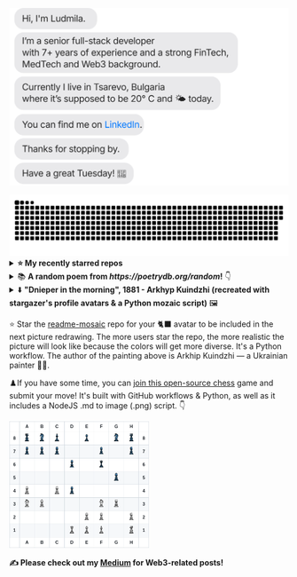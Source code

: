 [![](https://raw.githubusercontent.com/milaabl/milaabl/main/chat.svg)](https://www.linkedin.com/in/ludmila-a-dev/)

<!-- https://github.com/milaabl/milaabl/assets/86361434/c35b0e6f-acf0-435e-920d-b90faa4788ad -->

<img alt="Snake eating my contributions for breakfast🧉" src="https://raw.githubusercontent.com/milaabl/milaabl-readme/preview/github-contribution-grid-snake.svg" />

<details>
<summary>
  <strong>⭐ My recently starred repos </strong>
</summary>
  
<!-- Starred repos start -->
| Name | Url | Stars | Description |
| --- | --- |  --- |  --- |
| CloverGit/CloverGit|https://github.com/CloverGit/CloverGit|4||
| TatevKaren/TatevKaren-data-science-portfolio|https://github.com/TatevKaren/TatevKaren-data-science-portfolio|50|Data Science Portfolio of Tatev Karen Aslanyan including Case Studies and Research Projects that I have completed that solve business problems or introduce new products. Case Study papers, codes, and additional resources are all included.|
| PiotrRut/elonmusk-twitter-notifier|https://github.com/PiotrRut/elonmusk-twitter-notifier|59|AI driven e-mail notifier for tweets mentioning stock from Elon Musk 📈|
| Vendicated/Vencord|https://github.com/Vendicated/Vencord|5361|The cutest Discord client mod|
| yeoman/yo|https://github.com/yeoman/yo|3745|CLI tool for running Yeoman generators|
| matter-labs/zksync-era|https://github.com/matter-labs/zksync-era|1246|zkSync era|
| 0age/create2crunch|https://github.com/0age/create2crunch|385|A Rust program for finding salts that create gas-efficient Ethereum addresses via CREATE2.|
| joshstevens19/ethereum-multicall|https://github.com/joshstevens19/ethereum-multicall|313|Ability to call many ethereum constant function calls in 1 JSONRPC request|
| threshold-network/token-dashboard|https://github.com/threshold-network/token-dashboard|21||
| LimeChain/mongoose-immutable-plugin|https://github.com/LimeChain/mongoose-immutable-plugin|2|Mongoose plugin guarding fields from modifications|
| ankitects/anki|https://github.com/ankitects/anki|16040|Anki's shared backend and web components, and the Qt frontend|
| lightningnetwork/lnd|https://github.com/lightningnetwork/lnd|7302|Lightning Network Daemon ⚡️|
| CoNarrative/mongo-immutable|https://github.com/CoNarrative/mongo-immutable|10|Immutable MongoDB.|
| lightningdevkit/rust-lightning|https://github.com/lightningdevkit/rust-lightning|1038|A highly modular Bitcoin Lightning library written in Rust. It's rust-lightning, not Rusty's Lightning!|
| node-lightning/node-lightning|https://github.com/node-lightning/node-lightning|127|Bitcoin Lighting Network implemented in Node.js|
| OpenZeppelin/openzeppelin-contracts-upgradeable|https://github.com/OpenZeppelin/openzeppelin-contracts-upgradeable|907|Upgradeable variant of OpenZeppelin Contracts, meant for use in upgradeable contracts. |
| dapphub/ds-test|https://github.com/dapphub/ds-test|194|Assertions, equality checks and other test helpers|
| hbarcelos/forge-multi-version|https://github.com/hbarcelos/forge-multi-version|23|Using forge with multiple solc versions|
| threshold-network/merkle-distribution|https://github.com/threshold-network/merkle-distribution|1|Threshold Network rewards generation and distribution|
| nucypher/nucypher-contracts|https://github.com/nucypher/nucypher-contracts|14|Ethereum contracts supporting TACo applications on the Threshold Network.|
| keep-network/tbtc-v2|https://github.com/keep-network/tbtc-v2|40|Trustlessly tokenized Bitcoin on Ethereum, version 2|
| TotallyMaliciousCryptoBro/TotallyMaliciousCryptoBro|https://github.com/TotallyMaliciousCryptoBro/TotallyMaliciousCryptoBro|4||
| ethereum/EIPs|https://github.com/ethereum/EIPs|12217|The Ethereum Improvement Proposal repository|
| pcaversaccio/reentrancy-attacks|https://github.com/pcaversaccio/reentrancy-attacks|1086|A chronological and (hopefully) complete list of reentrancy attacks to date.|
| StableLib/stablelib|https://github.com/StableLib/stablelib|148|A stable library of useful TypeScript/JavaScript code|
| snappyjs/node-request-queue|https://github.com/snappyjs/node-request-queue|8|A utility to queue up a number requests to be executed in parallel batches with possible waitTime between them.|
| TP-Lab/tp-js-sdk|https://github.com/TP-Lab/tp-js-sdk|184|TokenPocket JS API for Dapp of ETH, IOST, TRON, COSMOS, SOLANA, EOS etc. (mobile only)|
| petr-hejda/solidity-merkle-airdrop|https://github.com/petr-hejda/solidity-merkle-airdrop|3|Example implementation of ERC20 token airdrop using merkle tree|
| MetaMask/KeyringController|https://github.com/MetaMask/KeyringController|215|A module for managing groups of Ethereum accounts and using them.|
| appwrite/appwrite|https://github.com/appwrite/appwrite|38596|Build like a team of hundreds_|

<!-- Starred repos end -->

</details>

<details>
  <summary>📚 <strong>A random poem from <em>https://poetrydb.org/random</em>!</strong> 👇 </summary>

<!-- Start poem -->
# 💮 Absalom And Achitophel by *John Dryden*

<p>
    In pious times, ere priest-craft did begin,<br/>Before polygamy was made a sin;<br/>When man, on many, multipli'd his kind,<br/>Ere one to one was cursedly confin'd:<br/>When Nature prompted, and no Law deni'd<br/>Promiscuous use of concubine and bride;<br/>Then, Israel's monarch, after Heaven's own heart,<br/>His vigorous warmth did variously impart<br/>To wives and slaves: and, wide as his command,<br/>Scatter'd his Maker's image through the land.<br/>Michal, of royal blood, the crown did wear;<br/>A soil ungrateful to the tiller's care:<br/>Not so the rest; for several mothers bore<br/>To god-like David, several sons before.<br/>But since like slaves his bed they did ascend,<br/>No true succession could their seed attend.<br/>Of all this numerous progeny was none<br/>So beautiful, so brave, as Absalom:<br/>Whether, inspir'd by some diviner lust,<br/>His father got him with a greater gust;<br/>Or that his conscious destiny made way,<br/>By manly beauty to imperial sway.<br/>Early in foreign fields he won renown,<br/>With kings and states alli'd to Israel's crown:<br/>In peace the thoughts of war he could remove,<br/>And seem'd as he were only born for love.<br/>Whate'er he did, was done with so much ease,<br/>In him alone, 'twas natural to please:<br/>His motions all accompani'd with grace;<br/>And Paradise was open'd in his face.<br/>With secret joy, indulgent David view'd<br/>His youthful image in his son renew'd:<br/>To all his wishes nothing he deni'd;<br/>And made the charming Annabel his bride.<br/>What faults he had (for who from faults is free?)<br/>His father could not, or he would not see.<br/>Some warm excesses, which the Law forbore,<br/>Were constru'd youth that purged by boiling o'er:<br/>And Amnon's murther, by a specious name,<br/>Was call'd a just revenge for injur'd fame.<br/>Thus prais'd, and lov'd, the noble youth remain'd,<br/>While David, undisturb'd, in Sion reign'd.<br/>But life can never be sincerely blest:<br/>Heav'n punishes the bad, and proves the best.<br/>The Jews, a headstrong, moody, murm'ring race,<br/>As ever tri'd th'extent and stretch of grace;<br/>God's pamper'd people whom, debauch'd with ease,<br/>No king could govern, nor no God could please;<br/>(Gods they had tri'd of every shape and size,<br/>That god-smiths could produce, or priests devise:)<br/>These Adam-wits, too fortunately free,<br/>Began to dream they wanted liberty:<br/>And when no rule, no precedent, was found<br/>Of men, by laws less circumscrib'd and bound,<br/>They led their wild desires to woods and caves,<br/>And thought that all but savages were slaves.<br/>They who, when Saul was dead, without a blow,<br/>Made foolish Ishbosheth the crown forego;<br/>Who banisht David did from Hebron bring,<br/>And, with a general shout, proclaim'd him king:<br/>Those very Jews, who, at their very best,<br/>Their Humour more than loyalty exprest,<br/>Now, wonder'd why, so long, they had obey'd<br/>An idol-monarch which their hands had made:<br/>Thought they might ruin him they could create;<br/>Or melt him to that golden calf, a state.<br/>But these were random bolts: no form'd design,<br/>Nor interest made the factious crowd to join:<br/>The sober part of Israel, free from stain,<br/>Well knew the value of a peaceful reign:<br/>And, looking backward with a wise afright,<br/>Saw seams of wounds, dishonest to the sight:<br/>In contemplation of whose ugly scars,<br/>They curst the memory of civil wars.<br/>The moderate sort of men, thus qualifi'd,<br/>Inclin'd the balance to the better side:<br/>And, David's mildness manag'd it so well,<br/>The bad found no occasion to rebel.<br/>But, when to sin our bias'd nature leans,<br/>The careful Devil is still at hand with means;<br/>And providently pimps for ill desires:<br/>The good old cause reviv'd, a plot requires.<br/>Plots, true or false, are necessary things,<br/>To raise up common-wealths, and ruin kings.<br/><br/>  Th' inhabitants of old Jerusalem<br/>Were Jebusites: the town so call'd from them;<br/>And theirs the native right—<br/>But when the chosen people grew more strong,<br/>The rightful cause at length became the wrong:<br/>And every loss the men of Jebus bore,<br/>They still were thought God's enemies the more.<br/>Thus, worn and weaken'd, well or ill content,<br/>Submit they must to David's government:<br/>Impoverish'd and depriv'd of all command,<br/>Their taxes doubled as they lost their land;<br/>And, what was harder yet to flesh and blood,<br/>Their gods disgrac'd, and burnt like common wood.<br/>This set the heathen priesthood in a flame;<br/>For priests of all religions are the same:<br/>Of whatsoe'er descent their godhead be,<br/>Stock, stone, or other homely pedigree,<br/>In his defence his servants are as bold,<br/>As if he had been born of beaten gold.<br/>The Jewish Rabbins though their Enemies,<br/>In this conclude them honest men and wise:<br/>For 'twas their duty, all the learned think,<br/>T'espouse his cause by whom they eat and drink.<br/>From hence began that plot, the nation's curse,<br/>Bad in itself, but represented worse.<br/>Rais'd in extremes, and in extremes decri'd;<br/>With oaths affirm'd, with dying vows deni'd.<br/>Not weigh'd, or winnow'd by the multitude;<br/>But swallow'd in the mass, unchew'd and crude.<br/>Some truth there was, but dash'd and brew'd with lies;<br/>To please the fools, and puzzle all the wise.<br/>Succeeding times did equal folly call,<br/>Believing nothing, or believing all.<br/>Th' Egyptian rites the Jebusites embrac'd;<br/>Where gods were recommended by their taste.<br/>Such sav'ry deities must needs be good,<br/>As serv'd at once for worship and for food.<br/>By force they could not introduce these gods;<br/>For ten to one, in former days was odds.<br/>So fraud was us'd, (the sacrificers' trade,)<br/>Fools are more hard to conquer than persuade.<br/>Their busy teachers mingled with the Jews;<br/>And rak'd, for converts, even the court and stews:<br/>Which Hebrew priests the more unkindly took,<br/>Because the fleece accompanies the flock.<br/>Some thought they God's anointed meant to slay<br/>By guns, invented since full many a day:<br/>Our author swears it not; but who can know<br/>How far the Devil and Jebusites may go?<br/>This plot, which fail'd for want of common sense,<br/>Had yet a deep and dangerous consequence:<br/>For, as when raging fevers boil the blood,<br/>The standing lake soon floats into a flood;<br/>And ev'ry hostile humour, which before<br/>Slept quiet in its channels, bubbles o'er:<br/>So, several factions from this first ferment,<br/>Work up to foam, and threat the government.<br/>Some by their friends, more by themselves thought wise,<br/>Oppos'd the pow'r, to which they could not rise.<br/>Some had in courts been great, and thrown from thence,<br/>Like fiends, were harden'd in impenitence.<br/>Some by their monarch's fatal mercy grown,<br/>From pardon'd rebels, kinsmen to the throne;<br/>Were rais'd in pow'r and public office high;<br/>Strong bands, if bands ungrateful men could tie.<br/><br/>Of these the false Achitophel was first:<br/>A name to all succeeding ages curst.<br/>For close designs, and crooked counsels fit;<br/>Sagacious, bold and turbulent of wit:<br/>Restless, unfixt in principles and place;<br/>In pow'r unpleas'd, impatient of disgrace.<br/>A fiery soul, which working out its way,<br/>Fretted the pigmy-body to decay:<br/>And o'er inform'd the tenement of clay.<br/>A daring pilot in extremity;<br/>Pleas'd with the danger, when the waves went high<br/>He sought the storms; but for a calm unfit,<br/>Would steer too nigh the sands, to boast his wit.<br/>Great wits are sure to madness near alli'd;<br/>And thin partitions do their bounds divide:<br/>Else, why should he, with wealth and honour blest,<br/>Refuse his age the needful hours of rest?<br/>Punish a body which he could not please;<br/>Bankrupt of life, yet prodigal of ease?<br/>And all to leave, what with his toil he won<br/>To that unfeather'd, two-legg'd thing, a son:<br/>Got, while his soul did huddled notions try;<br/>And born a shapeless lump, like anarchy.<br/>In friendship false, implacable in hate:<br/>Resolv'd to ruin or to rule the state.<br/>To compass this, the triple bond he broke;<br/>The pillars of the public safety shook:<br/>And fitted Israel for a foreign yoke.<br/>Then, seiz'd with fear, yet still affecting fame,<br/>Usurp'd a patriot's all-atoning name.<br/>So easy still it proves in factious times,<br/>With public zeal to cancel private crimes:<br/>How safe is treason, and how sacred ill,<br/>Where none can sin against the people's will:<br/>Where crowds can wink; and no offence be known,<br/>Since in another's guilt they find their own.<br/>Yet, fame deserv'd, no enemy can grudge;<br/>The statesman we abhor, but praise the judge.<br/>In Jewish courts ne'er sat an Abbethdin<br/>With more discerning eyes, or hands more clean:<br/>Unbrib'd, unsought, the wretched to redress;<br/>Swift of dispatch, and easy of access.<br/>Oh, had he been content to serve the crown,<br/>With virtues only proper to the gown;<br/>Or, had the rankness of the soil been freed<br/>From cockle, that opprest the noble seed:<br/>David, for him his tuneful harp had strung,<br/>And heav'n had wanted one immortal song.<br/>But wild ambition loves to slide, not stand;<br/>And fortune's ice prefers to virtue's land:<br/>Achitophel, grown weary to possess<br/>A lawful fame, and lazy happiness;<br/>Disdain'd the golden fruit to gather free,<br/>And lent the crowd his arm to shake the tree.<br/>Now, manifest of crimes, contriv'd long since,<br/>He stood at bold defiance with his prince:<br/>Held up the buckler of the people's cause,<br/>Against the crown; and skulk'd behind the laws.<br/>The wish'd occasion of the plot he takes;<br/>Some circumstances finds, but more he makes.<br/>By buzzing emissaries, fills the ears<br/>Of list'ning crowds, with jealousies and fears<br/>Of arbitrary counsels brought to light,<br/>And proves the king himself a Jebusite.<br/>Weak arguments! which yet he knew full well,<br/>Were strong with people easy to rebel.<br/>For, govern'd by the moon, the giddy Jews<br/>Tread the same track when she the prime renews:<br/>And once in twenty years, their scribes record,<br/>By natural instinct they change their lord.<br/>Achitophel still wants a chief, and none<br/>Was found so fit as warlike Absalom:<br/>Not, that he wish'd his greatness to create,<br/>(For politicians neither love nor hate:)<br/>But, for he knew, his title not allow'd,<br/>Would keep him still depending on the crowd:<br/>That kingly pow'r, thus ebbing out, might be<br/>Drawn to the dregs of a democracy.<br/>Him he attempts, with studied arts to please,<br/>And sheds his venom, in such words as these.<br/><br/>Auspicious Prince! at whose nativity<br/>Some royal planet rul'd the southern sky;<br/>Thy longing country's darling and desire;<br/>Their cloudy pillar, and their guardian fire:<br/>Their second Moses, whose extended wand<br/>Divides the seas, and shows the promis'd land:<br/>Whose dawning day, in very distant age,<br/>Has exercis'd the sacred prophet's rage:<br/>The people's pray'r, the glad diviner's theme,<br/>The young men's vision, and the old men's dream!<br/>Thee, Saviour, thee, the nation's vows confess;<br/>And, never satisfi'd with seeing, bless:<br/>Swift, unbespoken pomps, thy steps proclaim,<br/>And stammering babes are taught to lisp thy name.<br/>How long wilt thou the general joy detain;<br/>Starve, and defraud the people of thy reign?<br/>Content ingloriously to pass thy days<br/>Like one of virtue's fools that feeds on praise;<br/>Till thy fresh glories, which now shine so bright,<br/>Grow stale and tarnish with our daily sight.<br/>Believe me, royal youth, thy fruit must be,<br/>Or gather'd ripe, or rot upon the tree.<br/>Heav'n has to all allotted, soon or late,<br/>Some lucky revolution of their fate:<br/>Whose motions if we watch and guide with skill,<br/>(For human good depends on human will,)<br/>Our fortune rolls, as from a smooth descent,<br/>And, from the first impression, takes the bent:<br/>But, if unseiz'd, she glides away like wind;<br/>And leaves repenting folly far behind.<br/>Now, now she meets you, with a glorious prize,<br/>And spreads her locks before her as she flies.<br/>Had thus Old David, from whose loins you spring,<br/>Not dar'd, when fortune call'd him, to be king.<br/>At Gath an exile he might still remain;<br/>And Heaven's anointing oil had been in vain.<br/>Let his successful youth your hopes engage;<br/>But shun th'example of declining age:<br/>Behold him setting in his western skies,<br/>The shadows lengthening as the vapours rise.<br/>He is not now, as when on Jordan's sand<br/>The joyful people throng'd to see him land,<br/>Cov'ring the beach, and black'ning all the strand:<br/>But, like the Prince of Angels from his height,<br/>Comes tumbling downward with diminish'd light:<br/>Betray'd by one poor plot to public scorn:<br/>(Our only blessing since his curst return:)<br/>Those heaps of people which one sheaf did bind,<br/>Blown off, and scatter'd by a puff of wind.<br/>What strength can he to your designs oppose,<br/>Naked of friends and round beset with foes?<br/>If Pharaoh's doubtful succour he should use,<br/>A foreign aid would more incense the Jews:<br/>Proud Egypt would dissembled friendship bring;<br/>Foment the war, but not support the king:<br/>Nor would the royal party e'er unite<br/>With Pharaoh's arms, t'assist the Jebusite;<br/>Or if they should, their interest soon would break,<br/>And with such odious aid, make David weak.<br/>All sorts of men, by my successful arts,<br/>Abhorring kings, estrange their alter'd hearts<br/>From David's rule: And 'tis the general Cry,<br/>Religion, Common-wealth, and Liberty.<br/>If, you, as champion of the public good,<br/>Add to their arms a chief of royal blood;<br/>What may not Israel hope, and what applause<br/>Might such a general gain by such a cause?<br/>Not barren praise alone, that gaudy flow'r,<br/>Fair only to the sight, but solid pow'r:<br/>And nobler is a limited command,<br/>Giv'n by the love of all your native land,<br/>Than a successive title, long, and dark,<br/>Drawn from the mouldy rolls of Noah's Ark.<br/><br/>What cannot praise effect in mighty minds,<br/>When flattery soothes, and when ambition blinds!<br/>Desire of pow'r, on earth a vicious weed,<br/>Yet, sprung from high, is of celestial seed:<br/>In God 'tis glory: And when men aspire,<br/>'Tis but a spark too much of heavenly fire.<br/>Th' ambitious youth, too covetous of fame,<br/>Too full of angel's metal in his frame;<br/>Unwarily was led from virtue's ways;<br/>Made drunk with honour, and debauch'd with praise.<br/>Half loath, and half consenting to the ill,<br/>(For loyal blood within him struggled still)<br/>He thus repli'd.—And what pretence have I<br/>To take up arms for public liberty?<br/>My Father governs with unquestion'd right;<br/>The Faith's defender, and mankind's delight:<br/>Good, gracious, just, observant of the laws;<br/>And Heav'n by wonders has espous'd his cause.<br/>Whom has he wrong'd in all his peaceful reign?<br/>Who sues for justice to his throne in vain?<br/>What millions has he pardon'd of his foes,<br/>Whom just revenge did to his wrath expose?<br/>Mild, easy, humble, studious of our good;<br/>Inclin'd to mercy, and averse from blood.<br/>If mildness ill with stubborn Israel suit,<br/>His crime is God's beloved attribute.<br/>What could he gain, his people to betray,<br/>Or change his right, for arbitrary sway?<br/>Let haughty Pharaoh curse with such a reign,<br/>His fruitful Nile, and yoke a servile train.<br/>If David's rule Jerusalem displease,<br/>The Dog-star heats their brains to this disease.<br/>Why then should I, encouraging the bad,<br/>Turn rebel, and run popularly mad?<br/>Were he a tyrant who, by lawless might,<br/>Oppress'd the Jews, and rais'd the Jebusite,<br/>Well might I mourn; but nature's holy bands<br/>Would curb my spirits, and restrain my hands:<br/>The people might assert their liberty;<br/>But what was right in them, were crime in me.<br/>His favour leaves me nothing to require;<br/>Prevents my wishes, and out-runs desire.<br/>What more can I expect while David lives?<br/>All but his kingly diadem he gives:<br/>And that: but there he paus'd; then sighing, said,<br/>Is justly destin'd for a worthier head.<br/>For when my father from his toils shall rest,<br/>And late augment the number of the blest:<br/>His lawful issue shall the throne ascend;<br/>Or the collat'ral line where that shall end.<br/>His brother, though oppress'd with vulgar spite,<br/>Yet dauntless and secure of native right,<br/>Of every royal virtue stands possess'd;<br/>Still dear to all the bravest, and the best.<br/>His courage foes, his friends his truth proclaim;<br/>His loyalty the king, the world his fame.<br/>His mercy ev'n th'offending crowd will find:<br/>For sure he comes of a forgiving kind.<br/>Why should I then repine at Heaven's decree;<br/>Which gives me no pretence to royalty?<br/>Yet oh that Fate, propitiously inclin'd,<br/>Had rais'd my birth, or had debas'd my mind;<br/>To my large soul, not all her treasure lent,<br/>And then betray'd it to a mean descent.<br/>I find, I find my mounting spirits bold,<br/>And David's part disdains my mother's mold.<br/>Why am I scanted by a niggard-birth?<br/>My soul disclaims the kindred of her earth:<br/>And made for empire, whispers me within;<br/>Desire of greatness is a god-like sin.<br/><br/>Him staggering so when Hell's dire agent found,<br/>While fainting virtue scarce maintain'd her ground,<br/>He pours fresh forces in, and thus replies:<br/><br/>Th'eternal God, supremely good and wise,<br/>Imparts not these prodigious gifts in vain;<br/>What wonders are reserv'd to bless your reign?<br/>Against your will your arguments have shown,<br/>Such virtue's only giv'n to guide a throne.<br/>Not that your father's mildness I contemn;<br/>But manly force becomes the diadem.<br/>'Tis true, he grants the people all they crave;<br/>And more perhaps than subjects ought to have:<br/>For lavish grants suppose a monarch tame,<br/>And more his goodness than his wit proclaim.<br/>But when should people strive their bonds to break,<br/>If not when kings are negligent or weak?<br/>Let him give on till he can give no more,<br/>The thrifty Sanhedrin shall keep him poor:<br/>And every shekel which he can receive,<br/>Shall cost a limb of his prerogative.<br/>To ply him with new plots, shall be my care;<br/>Or plunge him deep in some expensive war;<br/>Which, when his treasure can no more supply,<br/>He must, with the remains of kingship, buy.<br/>His faithful friends, our jealousies and fears<br/>Call Jebusites; and Pharaoh's pensioners:<br/>Whom, when our fury from his aid has torn,<br/>He shall be naked left to public scorn.<br/>The next successor, whom I fear and hate,<br/>My arts have made obnoxious to the state;<br/>Turn'd all his virtues to his overthrow,<br/>And gain'd our elders to pronounce a foe.<br/>His right, for sums of necessary gold,<br/>Shall first be pawn'd, and afterwards be sold:<br/>Till time shall ever-wanting David draw,<br/>To pass your doubtful title into law:<br/>If not; the people have a right supreme<br/>To make their kings; for kings are made for them.<br/>All empire is no more than pow'r in trust:<br/>Which when resum'd, can be no longer just.<br/>Succession, for the general good design'd,<br/>In its own wrong a nation cannot bind:<br/>If altering that, the people can relieve,<br/>Better one suffer, than a nation grieve.<br/>The Jews well know their pow'r: ere Saul they chose,<br/>God was their king, and God they durst depose.<br/>Urge now your piety, your filial name,<br/>A father's right, and fear of future fame;<br/>The public good, the universal call,<br/>To which even Heav'n submitted, answers all.<br/>Nor let his love enchant your generous mind;<br/>'Tis Nature's trick to propagate her kind.<br/>Our fond begetters, who would never die,<br/>Love but themselves in their posterity.<br/>Or let his kindness by th'effects be tri'd,<br/>Or let him lay his vain pretence aside.<br/>God said he lov'd your father; could he bring<br/>A better proof, than to anoint him king?<br/>It surely show'd he lov'd the shepherd well,<br/>Who gave so fair a flock as Israel.<br/>Would David have you thought his darling son?<br/>What means he then, to alienate the crown?<br/>The name of godly he may blush to bear:<br/>'Tis after God's own heart to cheat his heir.<br/>He to his brother gives supreme command;<br/>To you a legacy of barren land:<br/>Perhaps th'old harp, on which he thrums his lays:<br/>Or some dull Hebrew ballad in your praise.<br/>Then the next heir, a prince, severe and wise<br/>Already looks on you with jealous eyes;<br/>Sees through the thin disguises of your arts,<br/>And marks your progress in the people's hearts.<br/>Though now his mighty soul in grief contains,<br/>He meditates revenge who least complains;<br/>And like a lion, slumb'ring in the way,<br/>Or sleep-dissembling, while he waits his prey,<br/>His fearless foes within his distance draws;<br/>Constrains his roaring and contracts his paws:<br/>Till at the last, his time for fury found,<br/>He shoots with sudden vengeance from the ground:<br/>The prostrate vulgar, passes o'er, and spares;<br/>But with a lordly rage, his hunters tears.<br/>Your case no tame expedients will afford;<br/>Resolve on death, or conquest by the sword,<br/>Which for no less a stake than life, you draw;<br/>And self-defence is Nature's eldest law.<br/>Leave the warm people no considering time;<br/>For then rebellion may be thought a crime.<br/>Prevail yourself of what occasion gives,<br/>But try your title while your father lives:<br/>And that your arms may have a fair pretence,<br/>Proclaim, you take them in the king's defence:<br/>Whose sacred life each minute would expose<br/>To plots from seeming friends and secret foes.<br/>And who can sound the depth of David's soul?<br/>Perhaps his fear, his kindness may control.<br/>He fears his brother, though he loves his son,<br/>For plighted vows too late to be undone.<br/>If so, by force he wishes to be gain'd;<br/>Like women's lechery, to seem constrain'd:<br/>Doubt not; but when he most affects the frown,<br/>Commit a pleasing rape upon the crown.<br/>Secure his person to secure your cause;<br/>They who possess the prince, possess the laws.<br/><br/>He said, and this advice above the rest<br/>With Absalom's mild nature suited best;<br/>Unblam'd of life, (ambition set aside,)<br/>Not stain'd with cruelty, nor puff'd with pride.<br/>How happy had he been, if destiny<br/>Had higher plac'd his birth, or not so high!<br/>His kingly virtues might have claim'd a throne;<br/>And blest all other countries but his own:<br/>But charming greatness since so few refuse,<br/>'Tis juster to lament him, than accuse.<br/>Strong were his hopes a rival to remove,<br/>With blandishments to gain the public love;<br/>To head the faction while their zeal was hot,<br/>And popularly prosecute the plot.<br/>To farther this Achitophel unites<br/>The malcontents of all the Israelites:<br/>Whose differing parties he could wisely join,<br/>For several ends, to serve the same design.<br/>The best, and of the princes some were such,<br/>Who thought the pow'r of monarchy too much:<br/>Mistaken men, and patriots in their hearts;<br/>Not wicked, but seduc'd by impious arts.<br/>By these the springs of property were bent,<br/>And wound so high, they crack'd the government.<br/>The next for interest sought t'embroil the state,<br/>To sell their duty at a dearer rate;<br/>And make their Jewish markets of the throne;<br/>Pretending public good, to serve their own.<br/>Others thought kings an useless heavy load,<br/>Who cost too much, and did too little good.<br/>These were for laying honest David by,<br/>On principles of pure good husbandry.<br/>With them join'd all th'haranguers of the throng,<br/>That thought to get preferment by the tongue.<br/>Who follow next, a double danger bring,<br/>Not only hating David, but the king;<br/>The Solymaean rout; well vers'd of old<br/>In godly faction, and in treason bold;<br/>Cow'ring and quaking at a conqu'ror's sword,<br/>But lofty to a lawful prince restor'd;<br/>Saw with disdain an Ethnic plot begun,<br/>And scorn'd by Jebusites to be out-done.<br/>Hot Levites headed these; who pull'd before<br/>From th'Ark, which in the Judges' days they bore,<br/>Resum'd their Cant, and with a zealous cry,<br/>Pursu'd their old belov'd Theocracy.<br/>Where Sanhedrin and Priest enslav'd the nation,<br/>And justifi'd their spoils by inspiration:<br/>For who so fit for reign as Aaron's race,<br/>If once dominion they could found in Grace?<br/>These led the pack; though not of surest scent,<br/>Yet deepest mouth'd against the government.<br/>A numerous host of dreaming saints succeed;<br/>Of the true old enthusiastic breed:<br/>'Gainst form and order they their pow'r employ;<br/>Nothing to build, and all things to destroy.<br/>But far more numerous was the herd of such,<br/>Who think too little, and who talk too much.<br/>These, out of mere instinct, they knew not why,<br/>Ador'd their father's God, and property:<br/>And by the same blind benefit of fate,<br/>The Devil and the Jebusite did hate:<br/>Born to be saved even in their own despite;<br/>Because they could not help believing right.<br/>Such were the tools; but a whole Hydra more<br/>Remains, of sprouting heads too long, to score.<br/>Some of their chiefs were princes of the land:<br/>In the first rank of these did Zimri stand:<br/>A man so various, that he seem'd to be<br/>Not one, but all Mankind's Epitome.<br/>Stiff in opinions, always in the wrong;<br/>Was everything by starts, and nothing long:<br/>But in the course of one revolving moon,<br/>Was chemist, fiddler, statesman, and buffoon:<br/>Then all for women, painting, rhyming, drinking;<br/>Besides ten thousand freaks that died in thinking.<br/>Blest madman, who could every hour employ,<br/>With something new to wish, or to enjoy!<br/>Railing and praising were his usual themes;<br/>And both (to show his judgment) in extremes:<br/>So over violent, or over civil,<br/>That every man, with him, was god or devil.<br/>In squandering wealth was his peculiar art:<br/>Nothing went unrewarded, but desert.<br/>Beggar'd by fools, whom still he found too late:<br/>He had his jest, and they had his estate.<br/>He laugh'd himself from court; then sought relief<br/>By forming parties, but could ne'er be chief:<br/>For, spite of him, the weight of business fell<br/>On Absalom and wise Achitophel:<br/>Thus, wicked but in will, of means bereft,<br/>He left not faction, but of that was left.<br/><br/>Titles and names 'twere tedious to rehearse<br/>Of lords, below the dignity of verse.<br/>Wits, warriors, commonwealths-men, were the best:<br/>Kind husbands and mere nobles all the rest.<br/>And, therefore in the name of dullness, be<br/>The well-hung Balaam and cold Caleb free.<br/>And canting Nadab let oblivion damn,<br/>Who made new porridge for the Paschal Lamb.<br/>Let friendship's holy band some names assure:<br/>Some their own worth, and some let scorn secure.<br/>Nor shall the rascal rabble here have place,<br/>Whom kings no titles gave, and God no grace:<br/>Not bull-faced Jonas, who could statutes draw<br/>To mean rebellion, and make treason law.<br/>But he, though bad, is follow'd by a worse,<br/>The wretch, who Heav'n's Anointed dar'd to curse.<br/>Shimei, whose youth did early promise bring<br/>Of zeal to God, and hatred to his king;<br/>Did wisely from expensive sins refrain,<br/>And never broke the Sabbath, but for gain:<br/>Nor ever was he known an oath to vent,<br/>Or curse, unless against the government.<br/>Thus, heaping wealth, by the most ready way<br/>Among the Jews, which was to cheat and pray;<br/>The city, to reward his pious hate<br/>Against his master, chose him magistrate:<br/>His hand a vare of justice did uphold;<br/>His neck was loaded with a chain of gold.<br/>During his office, treason was no crime.<br/>The sons of Belial had a glorious time:<br/>For Shimei, though not prodigal of pelf,<br/>Yet lov'd his wicked neighbour as himself:<br/>When two or three were gather'd to declaim<br/>Against the monarch of Jerusalem,<br/>Shimei was always in the midst of them.<br/>And, if they curst the king when he was by,<br/>Would rather curse, than break good company.<br/>If any durst his factious friends accuse,<br/>He pack'd a jury of dissenting Jews:<br/>Whose fellow-feeling, in the godly cause,<br/>Would free the suff'ring saint from human laws.<br/>For laws are only made to punish those<br/>Who serve the king, and to protect his foes.<br/>If any leisure time he had from pow'r,<br/>(Because 'tis sin to mis-employ an hour;)<br/>His bus'ness was, by writing, to persuade,<br/>That kings were useless, and a clog to trade:<br/>And, that his noble style he might refine,<br/>No Rechabite more shunn'd the fumes of wine.<br/>Chaste were his cellars; and his shrieval board<br/>The grossness of a city feast abhorr'd:<br/>His cooks, with long disuse, their trade forgot;<br/>Cool was his kitchen, though his brains were hot.<br/>Such frugal virtue malice may accuse;<br/>But sure 'twas necessary to the Jews:<br/>For towns once burnt, such magistrates require<br/>As dare not tempt God's providence by fire.<br/>With spiritual food he fed his servants well,<br/>But free from flesh, that made the Jews rebel:<br/>And Moses' laws he held in more account<br/>For forty days of fasting in the mount.<br/>To speak the rest, who better are forgot,<br/>Would tire a well-breath'd witness of the plot:<br/>Yet, Corah, thou shalt from oblivion pass;<br/>Erect thyself thou monumental brass:<br/>High as the serpent of thy metal made,<br/>While nations stand secure beneath thy shade.<br/>What though his birth were base, yet comets rise<br/>From earthy vapours e'er they shine in skies.<br/>Prodigious actions may as well be done<br/>By weaver's issue, as by prince's son.<br/>This arch-attestor, for the public good,<br/>By that one deed ennobles all his blood.<br/>Who ever ask'd the witnesses' high race,<br/>Whose oath with martyrdom did Stephen grace?<br/>Ours was a Levite, and as times went then,<br/>His tribe were God-almighty's gentlemen.<br/>Sunk were his eyes, his voice was harsh and loud,<br/>Sure signs he neither choleric was, nor proud:<br/>His long chin prov'd his wit; his saint-like grace<br/>A church vermilion, and a Moses' face.<br/>His memory, miraculously great,<br/>Could plots exceeding man's belief, repeat;<br/>Which therefore cannot be accounted lies,<br/>For human wit could never such devise.<br/>Some future truths are mingled in his book;<br/>But, where the witness fail'd, the Prophet spoke:<br/>Some things like visionary flights appear;<br/>The spirit caught him up, the Lord knows where:<br/>And gave him his rabbinical degree,<br/>Unknown to foreign university.<br/>His judgment yet his mem'ry did excel:<br/>Which piec'd his wondrous evidence so well:<br/>And suited to the temper of the times;<br/>Then groaning under Jebusitic crimes.<br/>Let Israel's foes suspect his Heav'nly call,<br/>And rashly judge his writ apocryphal;<br/>Our laws for such affronts have forfeits made:<br/>He takes his life, who takes away his trade.<br/>Were I myself in witness Corah's place,<br/>The wretch who did me such a dire disgrace,<br/>Should whet my memory, though once forgot,<br/>To make him an appendix of my plot.<br/>His zeal to Heav'n made him his prince despise,<br/>And load his person with indignities:<br/>But Zeal peculiar privilege affords,<br/>Indulging latitude to deeds and words.<br/>And Corah might for Agag's murther call,<br/>In terms as coarse as Samuel us'd to Saul.<br/>What others in his evidence did join,<br/>(The best that could be had for love or coin,)<br/>In Corah's own predicament will fall:<br/>For Witness is a common name to all.<br/><br/>Surrounded thus with friends of every sort,<br/>Deluded Absalom forsakes the court:<br/>Impatient of high hopes, urg'd with renown,<br/>And fir'd with near possession of a crown:<br/>Th' admiring crowd are dazzled with surprise,<br/>And on his goodly person feed their eyes:<br/>His joy conceal'd, he sets himself to show;<br/>On each side bowing popularly low:<br/>His looks, his gestures, and his words he frames,<br/>And with familiar ease repeats their names.<br/>Thus, form'd by Nature, furnish'd out with arts,<br/>He glides unfelt into their secret hearts:<br/>Then, with a kind compassionating look,<br/>And sighs, bespeaking pity e'er he spoke:<br/>Few words he said; but easy those and fit:<br/>More slow than Hybla drops, and far more sweet.<br/><br/>I mourn, my country-men, your lost estate;<br/>Though far unable to prevent your fate:<br/>Behold a banish'd man, for your dear cause<br/>Expos'd a prey to arbitrary laws!<br/>Yet oh! that I alone could be undone,<br/>Cut off from empire, and no more a son!<br/>Now all your liberties a spoil are made;<br/>Egypt and Tyrus intercept your trade,<br/>And Jebusites your sacred rites invade.<br/>My father, whom with reverence yet I name,<br/>Charm'd into ease, is careless of his fame:<br/>And, brib'd with petty sums of foreign gold,<br/>Is grown in Bathsheba's embraces old:<br/>Exalts his enemies, his friends destroys:<br/>And all his pow'r against himself employs.<br/>He gives, and let him give my right away:<br/>But why should he his own, and yours betray?<br/>He, only he can make the nation bleed,<br/>And he alone from my revenge is freed.<br/>Take then my tears (with that he wip'd his eyes)<br/>'Tis all the aid my present pow'r supplies:<br/>No court-informer can these arms accuse;<br/>These arms may sons against their fathers use;<br/>And, 'tis my wish, the next successor's reign<br/>May make no other Israelite complain.<br/><br/>Youth, beauty, graceful action, seldom fail:<br/>But common interest always will prevail:<br/>And pity never ceases to be shown<br/>To him, who makes the people's wrongs his own.<br/>The crowd, (that still believe their kings oppress,)<br/>With lifted hands their young Messiah bless:<br/>Who now begins his progress to ordain;<br/>With chariots, horsemen, and a num'rous train:<br/>From East to West his glories he displays:<br/>And, like the sun, the Promis'd Land surveys.<br/>Fame runs before him, as the Morning-Star;<br/>And shouts of joy salute him from afar:<br/>Each house receives him as a guardian God;<br/>And consecrates the place of his abode:<br/>But hospitable treats did most commend<br/>Wise Issachar, his wealthy western friend.<br/>This moving court, that caught the people's eyes,<br/>And seem'd but pomp, did other ends disguise:<br/>Achitophel had form'd it, with intent<br/>To sound the depths, and fathom where it went,<br/>The people's hearts; distinguish friends from foes;<br/>And try their strength, before they came to blows.<br/>Yet all was colour'd with a smooth pretence<br/>Of specious love, and duty to their prince.<br/>Religion, and redress of grievances,<br/>Two names, that always cheat and always please,<br/>Are often urg'd; and good King David's life<br/>Endanger'd by a brother and a wife.<br/>Thus, in a pageant show, a plot is made;<br/>And peace itself is war in masquerade.<br/>Oh foolish Israel! never warn'd by ill:<br/>Still the same bait, and circumvented still!<br/>Did ever men forsake their present ease,<br/>In midst of health imagine a disease;<br/>Take pains contingent mischiefs to foresee,<br/>Make heirs for monarchs, and for God decree?<br/>What shall we think! Can people give away<br/>Both for themselves and sons, their native sway?<br/>Then they are left defenceless to the sword<br/>Of each unbounded arbitrary lord:<br/>And laws are vain, by which we right enjoy,<br/>If kings unquestion'd can those laws destroy.<br/>Yet, if the crowd be judge of fit and just,<br/>And kings are only officers in trust,<br/>Then this resuming cov'nant was declar'd<br/>When Kings were made, or is for ever bar'd:<br/>If those who gave the sceptre could not tie<br/>By their own deed their own posterity,<br/>How then could Adam bind his future race?<br/>How could his forfeit on mankind take place?<br/>Or how could heavenly justice damn us all,<br/>Who ne'er consented to our father's fall?<br/>Then kings are slaves to those whom they command,<br/>And tenants to their people's pleasure stand.<br/>Add, that the pow'r for property allow'd,<br/>Is mischievously seated in the crowd:<br/>For who can be secure of private right,<br/>If sovereign sway may be dissolv'd by might?<br/>Nor is the people's judgment always true:<br/>The most may err as grossly as the few.<br/>And faultless kings run down, by common cry,<br/>For vice, oppression and for tyranny.<br/>What standard is there in a fickle rout,<br/>Which, flowing to the mark, runs faster out?<br/>Nor only crowds, but Sanhedrins may be<br/>Infected with this public lunacy:<br/>And share the madness of rebellious times,<br/>To murther monarchs for imagin'd crimes.<br/>If they may give and take whene'er they please,<br/>Not kings alone, (the godhead's images,)<br/>But government itself at length must fall<br/>To nature's state, where all have right to all.<br/>Yet, grant our lords the people kings can make,<br/>What prudent men a settled throne would shake?<br/>For whatsoe'er their sufferings were before,<br/>That change they covet makes them suffer more.<br/>All other errors but disturb a state;<br/>But innovation is the blow of fate.<br/>If ancient fabrics nod, and threat to fall,<br/>To patch the flaws, and buttress up the wall,<br/>Thus far 'tis duty; but here fix the mark:<br/>For all beyond it is to touch our Ark.<br/>To change foundations, cast the frame anew,<br/>Is work for rebels who base ends pursue:<br/>At once divine and human laws control;<br/>And mend the parts by ruin of the whole.<br/>The tamp'ring world is subject to this curse,<br/>To physic their disease into a worse.<br/><br/>Now what relief can righteous David bring?<br/>How fatal 'tis to be too good a king!<br/>Friends he has few, so high the madness grows;<br/>Who dare be such, must be the people's foes:<br/>Yet some there were, ev'n in the worst of days;<br/>Some let me name, and naming is to praise.<br/><br/>In this short file Barzillai first appears;<br/>Barzillai crown'd with honour and with years:<br/>Long since, the rising rebels he withstood<br/>In regions waste, beyond the Jordan's flood:<br/>Unfortunately brave to buoy the state;<br/>But sinking underneath his master's fate:<br/>In exile with his god-like prince he mourn'd:<br/>For him he suffer'd, and with him return'd.<br/>The court he practis'd, not the courtier's art:<br/>Large was his wealth, but larger was his heart:<br/>Which well the noblest objects knew to choose,<br/>The fighting warrior, and recording Muse.<br/>His bed could once a fruitful issue boast:<br/>Now more than half a father's name is lost.<br/>His eldest hope, with every grace adorn'd,<br/>By me (so Heav'n will have it) always mourn'd,<br/>And always honour'd, snatch'd in manhood's prime<br/>B' unequal Fates, and Providence's crime:<br/>Yet not before the goal of honour won,<br/>All parts fulfill'd, of subject and of son;<br/>Swift was the race, but short the time to run.<br/>Oh narrow circle, but of pow'r divine,<br/>Scanted in space, but perfect in thy line!<br/>By sea, by land, thy matchless worth was known;<br/>Arms thy delight, and war was all thy own:<br/>Thy force infus'd, the fainting Tyrians propp'd:<br/>And haughty Pharaoh found his fortune stopp'd.<br/>Oh ancient honour, Oh unconquer'd Hand,<br/>Whom foes unpunish'd never could withstand!<br/>But Israel was unworthy of thy name:<br/>Short is the date of all immoderate fame.<br/>It looks as Heav'n our ruin had design'd,<br/>And durst not trust thy fortune and thy mind.<br/>Now, free from earth, thy disencumber'd Soul<br/>Mounts up, and leaves behind the clouds and starry pole:<br/>From thence thy kindred legions may'st thou bring,<br/>To aid the Guardian Angel of thy king.<br/>Here stop my Muse, here cease thy painful flight;<br/>No pinions can pursue immortal height:<br/>Tell good Barzillai thou canst sing no more,<br/>And tell thy soul she should have fled before;<br/>Or fled she with his life, and left this verse<br/>To hang on her departed patron's hearse?<br/>Now take thy steepy flight from Heav'n, and see<br/>If thou canst find on earth another he;<br/>Another he would be too hard to find,<br/>See then whom thou canst see not far behind.<br/>Zadoc the priest whom, shunning, pow'r and place,<br/>His lowly mind advanc'd to David's grace:<br/>With him the Sagan of Jerusalem,<br/>Of hospitable soul and noble stem;<br/>Him of the western dome, whose weighty sense<br/>Flows in fit words and heavenly eloquence.<br/>The Prophet's sons by such example led,<br/>To learning and to loyalty were bred:<br/>For colleges on bounteous kings depend,<br/>And never rebel was to arts a friend.<br/>To these succeed the pillars of the laws,<br/>Who best could plead, and best can judge a cause.<br/>Next them a train of loyal peers ascend:<br/>Sharp judging Adriel, the Muse's friend,<br/>Himself a Muse:—in Sanhedrin's debate<br/>True to his prince; but not a slave of state.<br/>Whom David's love with honours did adorn,<br/>That from his disobedient son were torn.<br/>Jotham of piercing wit and pregnant thought,<br/>Endow'd by Nature, and by learning taught<br/>To move assemblies, who but only tri'd<br/>The worse awhile, then chose the better side;<br/>Nor chose alone, but turn'd the balance too;<br/>So much the weight of one brave man can do.<br/>Hushai, the friend of David in distress,<br/>In public storms of manly steadfastness;<br/>By foreign treaties he inform'd his youth;<br/>And join'd experience to his native truth.<br/>His frugal care suppli'd the wanting throne;<br/>Frugal for that, but bounteous of his own:<br/>'Tis easy conduct when exchequers flow;<br/>But hard the task to manage well the low:<br/>For sovereign power is too depress'd or high,<br/>When kings are forc'd to sell, or crowds to buy.<br/>Indulge one labour more, my weary Muse,<br/>For Amiel, who can Amiel's praise refuse?<br/>Of ancient race by birth, but nobler yet<br/>In his own worth, and without title great:<br/>The Sanhedrin long time as chief he rul'd,<br/>Their reason guided, and their passion cool'd;<br/>So dext'rous was he in the crown's defence,<br/>So form'd to speak a loyal nation's sense,<br/>That as their band was Israel's tribes in small,<br/>So fit was he to represent them all.<br/>Now rasher charioteers the seat ascend,<br/>Whose loose careers his steady skill commend:<br/>They, like th'unequal ruler of the day,<br/>Misguide the seasons and mistake the way;<br/>While he withdrawn at their mad labour smiles,<br/>And safe enjoys the sabbath of his toils.<br/><br/>These were the chief; a small but faithful band<br/>Of worthies, in the breach who dar'd to stand,<br/>And tempt th'united fury of the land.<br/>With grief they view'd such powerful engines bent,<br/>To batter down the lawful government.<br/>A numerous faction with pretended frights,<br/>In Sanhedrins to plume the regal rights.<br/>The true successor from the court remov'd:<br/>The plot, by hireling witnesses, improv'd.<br/>These ills they saw, and as their duty bound,<br/>They show'd the king the danger of the wound:<br/>That no concessions from the throne would please;<br/>But lenitives fomented the disease:<br/>That Absalom, ambitious of the crown,<br/>Was made the lure to draw the people down:<br/>That false Achitophel's pernicious hate,<br/>Had turn'd the plot to ruin church and state:<br/>The Council violent, the rabble worse:<br/>That Shimei taught Jerusalem to curse.<br/><br/>With all these loads of injuries opprest,<br/>And long revolving in his careful breast<br/>Th'event of things; at last his patience tir'd,<br/>Thus from his royal throne, by Heav'n inspir'd,<br/>The god-like David spoke; and awful fear<br/>His train their Maker in their Master hear.<br/><br/>Thus long have I by native mercy sway'd,<br/>My wrongs dissembl'd, my revenge delay'd:<br/>So willing to forgive th'offending age;<br/>So much the father did the king assuage.<br/>But now so far my clemency they slight,<br/>Th' offenders question my forgiving right.<br/>That one was made for many, they contend:<br/>But 'tis to rule, for that's a monarch's end.<br/>They call my tenderness of blood, my fear:<br/>Though manly tempers can the longest bear.<br/>Yet, since they will divert my native course,<br/>'Tis time to shew I am not good by force.<br/>Those heap'd affronts that haughty subjects bring,<br/>Are burdens for a camel, not a king:<br/>Kings are the public pillars of the state,<br/>Born to sustain and prop the nation's weight:<br/>If my young Sampson will pretend a call<br/>To shake the column, let him share the fall:<br/>But oh that yet he would repent and live!<br/>How easy 'tis for parents to forgive!<br/>With how few tears a pardon might be won<br/>From Nature, pleading for a darling son!<br/>Poor pitied youth, by my paternal care,<br/>Rais'd up to all the heights his frame could bear:<br/>Had God ordain'd his fate for empire born,<br/>He would have giv'n his soul another turn:<br/>Gull'd with a patriot's name, whose modern sense<br/>Is one that would by law supplant his prince:<br/>The people's brave, the politician's tool;<br/>Never was patriot yet, but was a fool.<br/>Whence comes it that religion and the laws<br/>Should more be Absalom's than David's cause?<br/>His old instructor, e'er he lost his place,<br/>Was never thought endued with so much grace.<br/>Good heav'ns, how faction can a patriot paint!<br/>My rebel ever proves my people's saint;<br/>Would they impose an heir upon the throne?<br/>Let Sanhedrins be taught to give their own.<br/>A king's at least a part of government;<br/>And mine as requisite as their consent:<br/>Without my leave a future king to choose,<br/>Infers a right the present to depose;<br/>True, they petition me t'approve their choice:<br/>But Esau's hands suit ill with Jacob's voice.<br/>My pious subjects for my safety pray,<br/>Which to secure they take my pow'r away.<br/>From plots and treasons Heav'n preserve my years<br/>But save me most from my petitioners.<br/>Unsatiate as the barren womb or grave;<br/>God cannot grant so much as they can crave.<br/>What then is left but with a jealous eye<br/>To guard the small remains of royalty?<br/>The law shall still direct my peaceful sway,<br/>And the same law teach rebels to obey:<br/>Votes shall no more establish'd pow'r control,<br/>Such votes as make a part exceed the whole:<br/>No groundless clamours shall my friends remove,<br/>Nor crowds have pow'r to punish ere they prove:<br/>For gods, and god-like kings their care express,<br/>Still to defend their servants in distress.<br/>Oh that my pow'r to saving were confin'd:<br/>Why am I forc'd, like Heav'n, against my mind,<br/>To make examples of another kind?<br/>Must I at length the sword of justice draw?<br/>Oh curst effects of necessary law!<br/>How ill my fear they by my mercy scan,<br/>Beware the fury of a patient man.<br/>Law they require, let law then show her face;<br/>They could not be content to look on grace,<br/>Her hinder parts, but with a daring eye<br/>To tempt the terror of her front, and die.<br/>By their own arts 'tis righteously decreed,<br/>Those dire artificers of death shall bleed.<br/>Against themselves their witnesses will swear,<br/>Till viper-like their mother plot they tear:<br/>And suck for nutriment that bloody gore<br/>Which was their principle of life before.<br/>Their Belial with the Belzebub will fight;<br/>Thus on my foes, my foes shall do me right:<br/>Nor doubt th'event: for factious crowds engage<br/>In their first onset, all their brutal rage;<br/>Then, let 'em take an unresisted course:<br/>Retire and traverse, and delude their force:<br/>But when they stand all breathless, urge the fight,<br/>And rise upon 'em with redoubled might:<br/>For lawful pow'r is still superior found,<br/>When long driv'n back, at length it stands the ground.<br/><br/>He said. Th' Almighty, nodding, gave consent;<br/>And peals of thunder shook the firmament.<br/>Henceforth a series of new time began,<br/>The mighty years in long procession ran:<br/>Once more the god-like David was restor'd,<br/>And willing nations knew their lawful lord.
</p>

***
<!-- End poem -->
</details>

<details>
<summary>
  ⬇️ <strong>"Dnieper in the morning", 1881 - Arkhyp Kuindzhi (recreated with stargazer's profile avatars & a Python mozaic script)</strong> 🖼️
</summary>

<img width="49%" src="https://raw.githubusercontent.com/milaabl/readme-mosaic/main/data/input.jpg" alt="Original picture"/>
<img width="49%" src="https://raw.githubusercontent.com/milaabl/readme-mosaic/main/data/output.jpg" alt="Output picture"/>
<img width="70%" src="https://raw.githubusercontent.com/milaabl/readme-mosaic/main/data/output.gif" alt="Output GIF"/>
</details>

⭐ Star the [readme-mosaic](https://github.com/milaabl/readme-mosaic) repo for your 🐈‍⬛ avatar to be included in the next picture redrawing. The more users star the repo, the more realistic the picture will look like because the colors will get more diverse. It's a Python workflow. The author of the painting above is Arkhip Kuindzhi — a Ukrainian painter 💙💛.

♟️If you have some time, you can [join this open-source chess](https://github.com/milaabl/readme-chess) game and submit your move! It's built with GitHub workflows & Python, as well as it includes a NodeJS .md to image (.png) script. 👇

<a href="https://github.com/milaabl/readme-chess/blob/master/README.md"><img src="https://raw.githubusercontent.com/milaabl/readme-chess/master/chess.png" alt="README chess dynamic game preview" width="50%" /></a>

<strong>✍️ Please check out my <a href="https://medium.com/@milaabl2405">Medium</a> for Web3-related posts!</strong>
